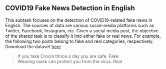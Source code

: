 ## COVID19 Fake News Detection in English

This subtask focuses on the detection of COVID19-related fake news in English. The sources of data are various social-media platforms such as Twitter, Facebook, Instagram, etc. Given a social media post, the objective of the shared task is to classify it into either fake or real news. For example, the following two posts belong to fake and real categories, respectively. Download the dataset [here](https://competitions.codalab.org/competitions/26655)

> If you take Crocin thrice a day you are safe. Fake \
> Wearing mask can protect you from the virus. Real